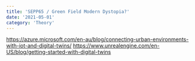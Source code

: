 ```yaml
---
title: 'SEPP65 / Green Field Modern Dystopia?'
date: '2021-05-01'
category: 'Theory'
---
```

https://azure.microsoft.com/en-au/blog/connecting-urban-environments-with-iot-and-digital-twins/
https://www.unrealengine.com/en-US/blog/getting-started-with-digital-twins